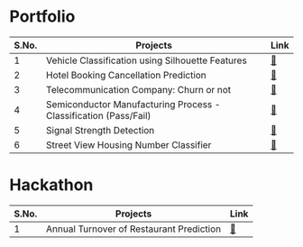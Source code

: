 # Portfolio
| S.No. | Projects | Link |
| --- | --- | --- |
| 1 | Vehicle Classification using Silhouette Features | [:link:](https://github.com/gesivak21/Vehicle-Classification-using-Silhouette-Features) |
| 2 | Hotel Booking Cancellation Prediction | [:link:](https://github.com/gesivak21/Hotel-Booking-Cancellation-Prediction) |
| 3 | Telecommunication Company: Churn or not | [:link:](https://github.com/gesivak21/Telecommunication-Company---Churn-or-not) |
| 4 | Semiconductor Manufacturing Process - Classification (Pass/Fail) | [:link:](https://github.com/gesivak21/Semiconductor-Manufacturing-Process---Classification-Pass-Fail-) |
| 5 | Signal Strength Detection | [:link:](https://github.com/gesivak21/Signal-Strength-Detection) |
| 6 | Street View Housing Number Classifier | [:link:](https://github.com/gesivak21/Street-View-Housing-Number-Classifier) |

# Hackathon
| S.No. | Projects | Link |
| --- | --- | --- |
| 1 | Annual Turnover of Restaurant Prediction | [:link:](https://github.com/gesivak21/Vehicle-Classification-using-Silhouette-Features) |

